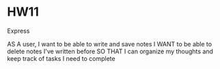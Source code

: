 # HW11
Express

AS A user, I want to be able to write and save notes
I WANT to be able to delete notes I've written before
SO THAT I can organize my thoughts and keep track of tasks I need to complete